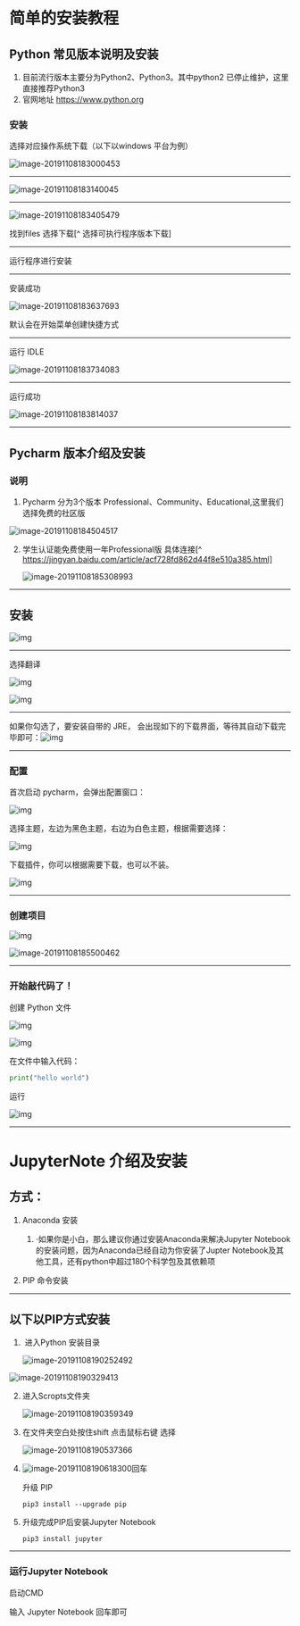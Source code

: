 #    简单的安装教程

##    Python 常见版本说明及安装

1. 目前流行版本主要分为Python2、Python3。其中python2 已停止维护，这里直接推荐Python3
2. 官网地址 https://www.python.org

###   安装

选择对应操作系统下载（以下以windows 平台为例）

![image-20191108183000453](https://i.loli.net/2019/11/08/rIk2aWZceTuDC8L.png)

---------------

![image-20191108183140045](https://i.loli.net/2019/11/08/z4Jau7IgpYLUbGR.png)

[^可能情况]:因服务器在国外，速度一般很慢

------

![image-20191108183405479](https://i.loli.net/2019/11/08/9sMae5oyEbZxX2K.png)

找到files 选择下载[^ 选择可执行程序版本下载]

-----

运行程序进行安装

-----

安装成功

![image-20191108183637693](https://i.loli.net/2019/11/08/AM13SyXilbvnaNI.png)

默认会在开始菜单创建快捷方式

----

运行 IDLE

![image-20191108183734083](https://i.loli.net/2019/11/08/5c76SNLtRfdBjD3.png)

____

运行成功

![image-20191108183814037](https://i.loli.net/2019/11/08/8wCvu7FyicMzA3r.png)

[^尝试]:你可以用python 直接运算1+1哦

-----

##   Pycharm 版本介绍及安装

###   说明

1. Pycharm 分为3个版本 Professional、Community、Educational,这里我们选择免费的社区版

![image-20191108184504517]( https://i.loli.net/2019/11/08/AaCWoyEdemYilO5.png)

2. 学生认证能免费使用一年Professional版 具体连接[^ https://jingyan.baidu.com/article/acf728fd862d44f8e510a385.html]

   ![image-20191108185308993](https://i.loli.net/2019/11/08/5U8upxfYDk3TAgR.png)

----

##   安装

![img](https://upload-images.jianshu.io/upload_images/8178525-4a9af6a63ec09d82.png?imageMogr2/auto-orient/strip|imageView2/2/w/584/format/webp)

----

选择翻译

![img](https://upload-images.jianshu.io/upload_images/8178525-9ab5efccb63408ec.png?imageMogr2/auto-orient/strip|imageView2/2/w/583/format/webp)

![img](https://upload-images.jianshu.io/upload_images/8178525-9ab5efccb63408ec.png?imageMogr2/auto-orient/strip|imageView2/2/w/583/format/webp)

----

如果你勾选了，要安装自带的 JRE， 会出现如下的下载界面，等待其自动下载完毕即可：![img](https://upload-images.jianshu.io/upload_images/8178525-c830c6eab6557074.png?imageMogr2/auto-orient/strip|imageView2/2/w/583/format/webp)

----

###  配置

首次启动 pycharm，会弹出配置窗口：

![img](https://upload-images.jianshu.io/upload_images/8178525-20620e526c9eb141.png?imageMogr2/auto-orient/strip|imageView2/2/w/456/format/webp)

选择主题，左边为黑色主题，右边为白色主题，根据需要选择：

![img](https://upload-images.jianshu.io/upload_images/8178525-b6c0a43f73ac47eb.png?imageMogr2/auto-orient/strip|imageView2/2/w/999/format/webp)

下载插件，你可以根据需要下载，也可以不装。

![img](https://upload-images.jianshu.io/upload_images/8178525-540f9431568194af.png?imageMogr2/auto-orient/strip|imageView2/2/w/1000/format/webp)

---

###  创建项目

![img](https://upload-images.jianshu.io/upload_images/8178525-e213fd68537354f0.png?imageMogr2/auto-orient/strip|imageView2/2/w/827/format/webp)

![image-20191108185500462](https://i.loli.net/2019/11/08/GzxjNDi4tUIZBKX.png)

---

###  开始敲代码了！

创建 Python 文件

![img](https://upload-images.jianshu.io/upload_images/8178525-564cc70c6092dfb3.png?imageMogr2/auto-orient/strip|imageView2/2/w/1200/format/webp)

![img](https://upload-images.jianshu.io/upload_images/8178525-90d69df0edadbb74.png?imageMogr2/auto-orient/strip|imageView2/2/w/435/format/webp)

在文件中输入代码：

```python
print("hello world")
```

运行

![img](https://upload-images.jianshu.io/upload_images/8178525-c4d326415f499f12.png?imageMogr2/auto-orient/strip|imageView2/2/w/1200/format/webp)

---

# JupyterNote 介绍及安装

## 方式：

1. Anaconda 安装

   1. ·如果你是小白，那么建议你通过安装Anaconda来解决Jupyter Notebook的安装问题，因为Anaconda已经自动为你安装了Jupter Notebook及其他工具，还有python中超过180个科学包及其依赖项

      

2. PIP 命令安装

---

## 以下以PIP方式安装

1. ​	进入Python 安装目录

   ![image-20191108190252492](https://i.loli.net/2019/11/08/1p27Eu5BvW9yZcC.png)

![image-20191108190329413](https://i.loli.net/2019/11/08/2P5QVy6LTjlurqe.png)

2. 进入Scropts文件夹

   ![image-20191108190359349](https://i.loli.net/2019/11/08/L345QcEkxPjqhb7.png)

3. 在文件夹空白处按住shift 点击鼠标右键 选择

   ![image-20191108190537366](https://i.loli.net/2019/11/08/HBzUkZYPRJeQcor.png)

4. ![image-20191108190618300](https://i.loli.net/2019/11/08/3WZr1pByXt6ngwV.png)回车

   升级 PIP 

   ```
   pip3 install --upgrade pip
   ```

   

5. 升级完成PIP后安装Jupyter Notebook

   ```
   pip3 install jupyter
   ```

----

###  运行Jupyter Notebook

启动CMD 

输入 Jupyter Notebook 回车即可


